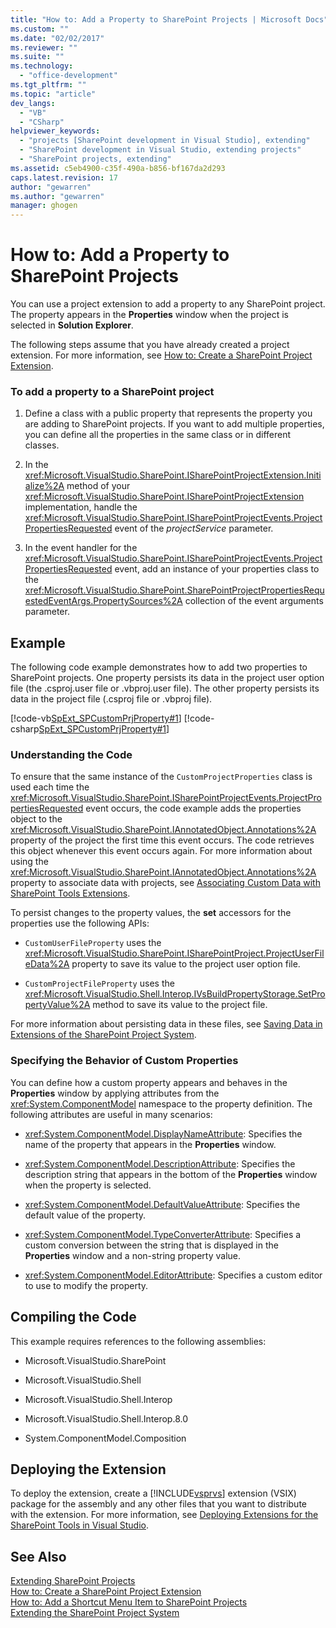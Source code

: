 ```yaml
---
title: "How to: Add a Property to SharePoint Projects | Microsoft Docs"
ms.custom: ""
ms.date: "02/02/2017"
ms.reviewer: ""
ms.suite: ""
ms.technology: 
  - "office-development"
ms.tgt_pltfrm: ""
ms.topic: "article"
dev_langs: 
  - "VB"
  - "CSharp"
helpviewer_keywords: 
  - "projects [SharePoint development in Visual Studio], extending"
  - "SharePoint development in Visual Studio, extending projects"
  - "SharePoint projects, extending"
ms.assetid: c5eb4900-c35f-490a-b856-bf167da2d293
caps.latest.revision: 17
author: "gewarren"
ms.author: "gewarren"
manager: ghogen
---
```

# How to: Add a Property to SharePoint Projects
  You can use a project extension to add a property to any SharePoint project. The property appears in the **Properties** window when the project is selected in **Solution Explorer**.  
  
 The following steps assume that you have already created a project extension. For more information, see [How to: Create a SharePoint Project Extension](../sharepoint/how-to-create-a-sharepoint-project-extension.md).  
  
### To add a property to a SharePoint project  
  
1.  Define a class with a public property that represents the property you are adding to SharePoint projects. If you want to add multiple properties, you can define all the properties in the same class or in different classes.  
  
2.  In the <xref:Microsoft.VisualStudio.SharePoint.ISharePointProjectExtension.Initialize%2A> method of your <xref:Microsoft.VisualStudio.SharePoint.ISharePointProjectExtension> implementation, handle the <xref:Microsoft.VisualStudio.SharePoint.ISharePointProjectEvents.ProjectPropertiesRequested> event of the *projectService* parameter.  
  
3.  In the event handler for the <xref:Microsoft.VisualStudio.SharePoint.ISharePointProjectEvents.ProjectPropertiesRequested> event, add an instance of your properties class to the <xref:Microsoft.VisualStudio.SharePoint.SharePointProjectPropertiesRequestedEventArgs.PropertySources%2A> collection of the event arguments parameter.  
  
## Example  
 The following code example demonstrates how to add two properties to SharePoint projects. One property persists its data in the project user option file (the .csproj.user file or .vbproj.user file). The other property persists its data in the project file (.csproj file or .vbproj file).  
  
 [!code-vb[SpExt_SPCustomPrjProperty#1](../sharepoint/codesnippet/VisualBasic/customspproperty/customproperty.vb#1)]
 [!code-csharp[SpExt_SPCustomPrjProperty#1](../sharepoint/codesnippet/CSharp/customspproperty/customproperty.cs#1)]  
  
### Understanding the Code  
 To ensure that the same instance of the `CustomProjectProperties` class is used each time the <xref:Microsoft.VisualStudio.SharePoint.ISharePointProjectEvents.ProjectPropertiesRequested> event occurs, the code example adds the properties object to the <xref:Microsoft.VisualStudio.SharePoint.IAnnotatedObject.Annotations%2A> property of the project the first time this event occurs. The code retrieves this object whenever this event occurs again. For more information about using the <xref:Microsoft.VisualStudio.SharePoint.IAnnotatedObject.Annotations%2A> property to associate data with projects, see [Associating Custom Data with SharePoint Tools Extensions](../sharepoint/associating-custom-data-with-sharepoint-tools-extensions.md).  
  
 To persist changes to the property values, the **set** accessors for the properties use the following APIs:  
  
-   `CustomUserFileProperty` uses the <xref:Microsoft.VisualStudio.SharePoint.ISharePointProject.ProjectUserFileData%2A> property to save its value to the project user option file.  
  
-   `CustomProjectFileProperty` uses the <xref:Microsoft.VisualStudio.Shell.Interop.IVsBuildPropertyStorage.SetPropertyValue%2A> method to save its value to the project file.  
  
 For more information about persisting data in these files, see [Saving Data in Extensions of the SharePoint Project System](../sharepoint/saving-data-in-extensions-of-the-sharepoint-project-system.md).  
  
### Specifying the Behavior of Custom Properties  
 You can define how a custom property appears and behaves in the **Properties** window by applying attributes from the <xref:System.ComponentModel> namespace to the property definition. The following attributes are useful in many scenarios:  
  
-   <xref:System.ComponentModel.DisplayNameAttribute>: Specifies the name of the property that appears in the **Properties** window.  
  
-   <xref:System.ComponentModel.DescriptionAttribute>: Specifies the description string that appears in the bottom of the **Properties** window when the property is selected.  
  
-   <xref:System.ComponentModel.DefaultValueAttribute>: Specifies the default value of the property.  
  
-   <xref:System.ComponentModel.TypeConverterAttribute>: Specifies a custom conversion between the string that is displayed in the **Properties** window and a non-string property value.  
  
-   <xref:System.ComponentModel.EditorAttribute>: Specifies a custom editor to use to modify the property.  
  
## Compiling the Code  
 This example requires references to the following assemblies:  
  
-   Microsoft.VisualStudio.SharePoint  
  
-   Microsoft.VisualStudio.Shell  
  
-   Microsoft.VisualStudio.Shell.Interop  
  
-   Microsoft.VisualStudio.Shell.Interop.8.0  
  
-   System.ComponentModel.Composition  
  
## Deploying the Extension  
 To deploy the extension, create a [!INCLUDE[vsprvs](../sharepoint/includes/vsprvs-md.md)] extension (VSIX) package for the assembly and any other files that you want to distribute with the extension. For more information, see [Deploying Extensions for the SharePoint Tools in Visual Studio](../sharepoint/deploying-extensions-for-the-sharepoint-tools-in-visual-studio.md).  
  
## See Also  
 [Extending SharePoint Projects](../sharepoint/extending-sharepoint-projects.md)   
 [How to: Create a SharePoint Project Extension](../sharepoint/how-to-create-a-sharepoint-project-extension.md)   
 [How to: Add a Shortcut Menu Item to SharePoint Projects](../sharepoint/how-to-add-a-shortcut-menu-item-to-sharepoint-projects.md)   
 [Extending the SharePoint Project System](../sharepoint/extending-the-sharepoint-project-system.md)  
  
  